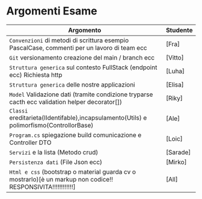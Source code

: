 # Argomenti Esame

| Argomento | Studente |
| --------- | -------- |    
| `Convenzioni` di metodi di scrittura esempio PascalCase, commenti per un lavoro di team ecc | [Fra] |
| `Git` versionamento creazione del main / branch ecc | [Vitto] |
| `Struttura generica` sul contesto FullStack (endpoint ecc) Richiesta http | [Luha] |
| `Struttura generica` delle nostre applicazioni | [Elisa] |
| `Model` Validazione dati (tramite condizione tryparse cacth ecc validation helper decorator[]) | [Riky] |
| `Classi` ereditarieta(IIdentifable),incapsulamento(Utils) e polimorfismo(ControllorBase) | [Ale] |
| `Program.cs` spiegazione build comunicazione e Controller DTO | [Loic] |
| `Servizi` e la lista (Metodo crud) | [Sarade] |
| `Persistenza dati` (File Json ecc) | [Mirko] |
| `Html e css` (bootstrap o material guarda cv o mostrarlo)[è un markup non codice!! RESPONSIVITA!!!!!!!!!!!!] | [All] |

